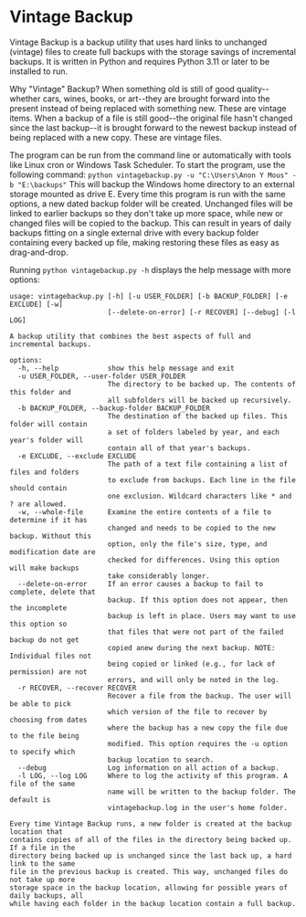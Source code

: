 # Vintage Backup

Vintage Backup is a backup utility that uses hard links to unchanged (vintage) files to create full backups with the storage savings of incremental backups.
It is written in Python and requires Python 3.11 or later to be installed to run.

Why "Vintage" Backup?
When something old is still of good quality--whether cars, wines, books, or art--they are brought forward into the present instead of being replaced with something new.
These are vintage items.
When a backup of a file is still good--the original file hasn't changed since the last backup--it is brought forward to the newest backup instead of being replaced with a new copy.
These are vintage files.

The program can be run from the command line or automatically with tools like Linux cron or Windows Task Scheduler.
To start the program, use the following command: `python vintagebackup.py -u "C:\Users\Anon Y Mous" -b "E:\backups"`
This will backup the Windows home directory to an external storage mounted as drive E.
Every time this program is run with the same options, a new dated backup folder will be created.
Unchanged files will be linked to earlier backups so they don't take up more space, while new or changed files will be copied to the backup.
This can result in years of daily backups fitting on a single external drive with every backup folder containing every backed up file, making restoring these files as easy as drag-and-drop.

Running `python vintagebackup.py -h` displays the help message with more options:
```
usage: vintagebackup.py [-h] [-u USER_FOLDER] [-b BACKUP_FOLDER] [-e EXCLUDE] [-w]
                        [--delete-on-error] [-r RECOVER] [--debug] [-l LOG]

A backup utility that combines the best aspects of full and incremental backups.

options:
  -h, --help            show this help message and exit
  -u USER_FOLDER, --user-folder USER_FOLDER
                        The directory to be backed up. The contents of this folder and
                        all subfolders will be backed up recursively.
  -b BACKUP_FOLDER, --backup-folder BACKUP_FOLDER
                        The destination of the backed up files. This folder will contain
                        a set of folders labeled by year, and each year's folder will
                        contain all of that year's backups.
  -e EXCLUDE, --exclude EXCLUDE
                        The path of a text file containing a list of files and folders
                        to exclude from backups. Each line in the file should contain
                        one exclusion. Wildcard characters like * and ? are allowed.
  -w, --whole-file      Examine the entire contents of a file to determine if it has
                        changed and needs to be copied to the new backup. Without this
                        option, only the file's size, type, and modification date are
                        checked for differences. Using this option will make backups
                        take considerably longer.
  --delete-on-error     If an error causes a backup to fail to complete, delete that
                        backup. If this option does not appear, then the incomplete
                        backup is left in place. Users may want to use this option so
                        that files that were not part of the failed backup do not get
                        copied anew during the next backup. NOTE: Individual files not
                        being copied or linked (e.g., for lack of permission) are not
                        errors, and will only be noted in the log.
  -r RECOVER, --recover RECOVER
                        Recover a file from the backup. The user will be able to pick
                        which version of the file to recover by choosing from dates
                        where the backup has a new copy the file due to the file being
                        modified. This option requires the -u option to specify which
                        backup location to search.
  --debug               Log information on all action of a backup.
  -l LOG, --log LOG     Where to log the activity of this program. A file of the same
                        name will be written to the backup folder. The default is
                        vintagebackup.log in the user's home folder.

Every time Vintage Backup runs, a new folder is created at the backup location that
contains copies of all of the files in the directory being backed up. If a file in the
directory being backed up is unchanged since the last back up, a hard link to the same
file in the previous backup is created. This way, unchanged files do not take up more
storage space in the backup location, allowing for possible years of daily backups, all
while having each folder in the backup location contain a full backup.
```
